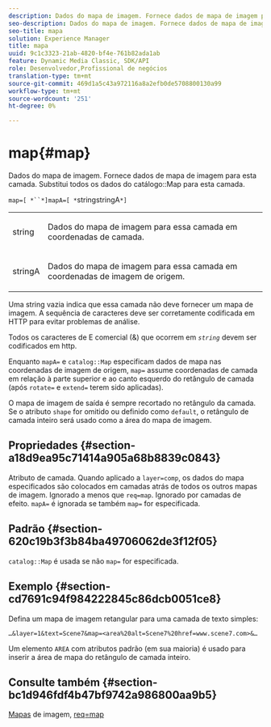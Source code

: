 ```yaml
---
description: Dados do mapa de imagem. Fornece dados de mapa de imagem para esta camada. Substitui todos os dados do Mapa de catálogo para esta camada.
seo-description: Dados do mapa de imagem. Fornece dados de mapa de imagem para esta camada. Substitui todos os dados do Mapa de catálogo para esta camada.
seo-title: mapa
solution: Experience Manager
title: mapa
uuid: 9c1c3323-21ab-4820-bf4e-761b82ada1ab
feature: Dynamic Media Classic, SDK/API
role: Desenvolvedor,Profissional de negócios
translation-type: tm+mt
source-git-commit: 469d1a5c43a972116a8a2efb0de5708800130a99
workflow-type: tm+mt
source-wordcount: '251'
ht-degree: 0%

---
```



# map{#map}

Dados do mapa de imagem. Fornece dados de mapa de imagem para esta camada. Substitui todos os dados do catálogo::Map para esta camada.

`map=[ *``*]mapA=[ *`stringstringA`*]`

<table id="simpletable_2E32B25D5F6246A18A8AF817903877ED"> 
 <tr class="strow"> 
  <td class="stentry"> <p><span class="codeph"> <span class="varname"> string</span></span> </p></td> 
  <td class="stentry"> <p>Dados do mapa de imagem para essa camada em coordenadas de camada. </p></td> 
 </tr> 
 <tr class="strow"> 
  <td class="stentry"> <p><span class="codeph"> <span class="varname"> stringA</span></span> </p></td> 
  <td class="stentry"> <p>Dados do mapa de imagem para essa camada em coordenadas de imagem de origem. </p></td> 
 </tr> 
</table>

Uma string vazia indica que essa camada não deve fornecer um mapa de imagem. A sequência de caracteres deve ser corretamente codificada em HTTP para evitar problemas de análise.

Todos os caracteres de E comercial (&amp;) que ocorrem em *`string`* devem ser codificados em http.

Enquanto `mapA=` e `catalog::Map` especificam dados de mapa nas coordenadas de imagem de origem, `map=` assume coordenadas de camada em relação à parte superior e ao canto esquerdo do retângulo de camada (após `rotate=` e `extend=` terem sido aplicadas).

O mapa de imagem de saída é sempre recortado no retângulo da camada. Se o atributo `shape` for omitido ou definido como `default`, o retângulo de camada inteiro será usado como a área do mapa de imagem.

## Propriedades {#section-a18d9ea95c71414a905a68b8839c0843}

Atributo de camada. Quando aplicado a `layer=comp`, os dados do mapa especificados são colocados em camadas atrás de todos os outros mapas de imagem. Ignorado a menos que `req=map`. Ignorado por camadas de efeito. `mapA=` é ignorada se também  `map=` for especificada.

## Padrão {#section-620c19b3f3b84ba49706062de3f12f05}

`catalog::Map` é usada se não  `map=` for especificada.

## Exemplo {#section-cd7691c94f984222845c86dcb0051ce8}

Defina um mapa de imagem retangular para uma camada de texto simples:

`…&layer=1&text=Scene7&map=<area%20alt=Scene7%20href=www.scene7.com>&…`

Um elemento `AREA` com atributos padrão (em sua maioria) é usado para inserir a área de mapa do retângulo de camada inteiro.

## Consulte também {#section-bc1d946fdf4b47bf9742a986800aa9b5}

[Mapas](../../../../../is-api/http-ref/image-serving-api-ref/c-http-protocol-reference/c-syntax-and-features/r-image-maps.md#reference-ff7d1bac2a064104b0c508a81316fdab) de imagem,  [req=map](../../../../../is-api/http-ref/image-serving-api-ref/c-http-protocol-reference/c-command-reference/r-req/r-req.md#reference-907cdb4a97034db7ad94695f25552e76)
